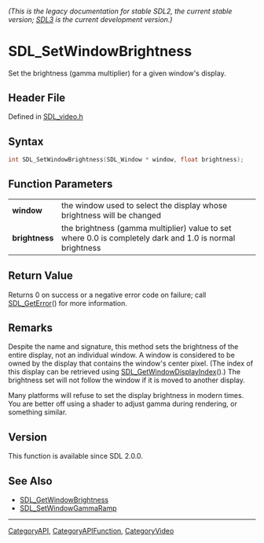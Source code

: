 ###### (This is the legacy documentation for stable SDL2, the current stable version; [SDL3](https://wiki.libsdl.org/SDL3/) is the current development version.)
# SDL_SetWindowBrightness

Set the brightness (gamma multiplier) for a given window's display.

## Header File

Defined in [SDL_video.h](https://github.com/libsdl-org/SDL/blob/SDL2/include/SDL_video.h)

## Syntax

```c
int SDL_SetWindowBrightness(SDL_Window * window, float brightness);

```

## Function Parameters

|                    |                                                                                                          |
| ------------------ | -------------------------------------------------------------------------------------------------------- |
| **window**         | the window used to select the display whose brightness will be changed                                   |
| **brightness**     | the brightness (gamma multiplier) value to set where 0.0 is completely dark and 1.0 is normal brightness |

## Return Value

Returns 0 on success or a negative error code on failure; call
[SDL_GetError](SDL_GetError)() for more information.

## Remarks

Despite the name and signature, this method sets the brightness of the
entire display, not an individual window. A window is considered to be
owned by the display that contains the window's center pixel. (The index of
this display can be retrieved using
[SDL_GetWindowDisplayIndex](SDL_GetWindowDisplayIndex)().) The brightness
set will not follow the window if it is moved to another display.

Many platforms will refuse to set the display brightness in modern times.
You are better off using a shader to adjust gamma during rendering, or
something similar.

## Version

This function is available since SDL 2.0.0.

## See Also

- [SDL_GetWindowBrightness](SDL_GetWindowBrightness)
- [SDL_SetWindowGammaRamp](SDL_SetWindowGammaRamp)

----
[CategoryAPI](CategoryAPI), [CategoryAPIFunction](CategoryAPIFunction), [CategoryVideo](CategoryVideo)

